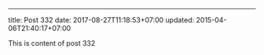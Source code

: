 ---
title: Post 332
date: 2017-08-27T11:18:53+07:00
updated: 2015-04-06T21:40:17+07:00

This is content of post 332